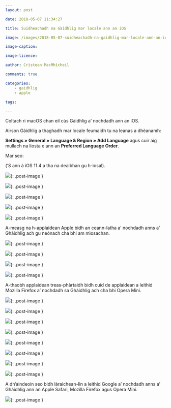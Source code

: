 ```yaml
---
layout: post

date: 2018-05-07 11:34:27

title: Suidheachadh na Gàidhlig mar locale ann an iOS

image: /images/2018-05-07-suidheachadh-na-gaidhlig-mar-locale-ann-an-ios.png

image-caption:

image-licence:

author: Crìstean MacMhìcheil

comments: true

categories:
    - gaidhlig
    - apple

tags:

---
```


Coltach ri macOS chan eil cùs Gàidhlig a’ nochdadh ann an iOS.

<!--more-->

Airson Gàidhlig a thaghadh mar locale feumaidh tu na leanas a dhèanamh:

**Settings » General » Language & Region » Add Language** agus cuir aig mullach na liosta e ann an **Preferred Language Order**.

Mar seo:

(‘S ann à iOS 11.4 a tha na dealbhan gu h-ìosal).

![](/images/2018-05-07-suidheachadh-na-gaidhlig-mar-locale-ann-an-ios-img-01.png){: .post-image }

![](/images/2018-05-07-suidheachadh-na-gaidhlig-mar-locale-ann-an-ios-img-02.png){: .post-image }

![](/images/2018-05-07-suidheachadh-na-gaidhlig-mar-locale-ann-an-ios-img-03.png){: .post-image }

![](/images/2018-05-07-suidheachadh-na-gaidhlig-mar-locale-ann-an-ios-img-04.png){: .post-image }

![](/images/2018-05-07-suidheachadh-na-gaidhlig-mar-locale-ann-an-ios-img-05.png){: .post-image }

A-measg na h-applaidean Apple bidh an ceann-latha a’ nochdadh anns a’ Ghàidhlig ach gu neònach cha bhi am mìosachan.

![](/images/2018-05-07-suidheachadh-na-gaidhlig-mar-locale-ann-an-ios-img-06.png){: .post-image }

![](/images/2018-05-07-suidheachadh-na-gaidhlig-mar-locale-ann-an-ios-img-07.png){: .post-image }

![](/images/2018-05-07-suidheachadh-na-gaidhlig-mar-locale-ann-an-ios-img-08.png){: .post-image }

![](/images/2018-05-07-suidheachadh-na-gaidhlig-mar-locale-ann-an-ios-img-09.png){: .post-image }

A-thaobh applaidean treas-phàrtaidh bidh cuid de applaidean a leithid  Mozilla Firefox a’ nochdadh sa Ghàidhlig ach cha bhi Opera Mini.

![](/images/2018-05-07-suidheachadh-na-gaidhlig-mar-locale-ann-an-ios-img-11.png){: .post-image }

![](/images/2018-05-07-suidheachadh-na-gaidhlig-mar-locale-ann-an-ios-img-12.png){: .post-image }

![](/images/2018-05-07-suidheachadh-na-gaidhlig-mar-locale-ann-an-ios-img-13.png){: .post-image }

![](/images/2018-05-07-suidheachadh-na-gaidhlig-mar-locale-ann-an-ios-img-14.png){: .post-image }

![](/images/2018-05-07-suidheachadh-na-gaidhlig-mar-locale-ann-an-ios-img-15.png){: .post-image }

![](/images/2018-05-07-suidheachadh-na-gaidhlig-mar-locale-ann-an-ios-img-16.png){: .post-image }

![](/images/2018-05-07-suidheachadh-na-gaidhlig-mar-locale-ann-an-ios-img-17.png){: .post-image }

![](/images/2018-05-07-suidheachadh-na-gaidhlig-mar-locale-ann-an-ios-img-18.png){: .post-image }

A dh’aindeoin seo bidh làraichean-lìn a leithid Google a’ nochdadh  anns a’ Ghàidhlig ann an Apple Safari, Mozilla Firefox agus Opera Mini.

![](/images/2018-05-07-suidheachadh-na-gaidhlig-mar-locale-ann-an-ios-img-10.png){: .post-image }
